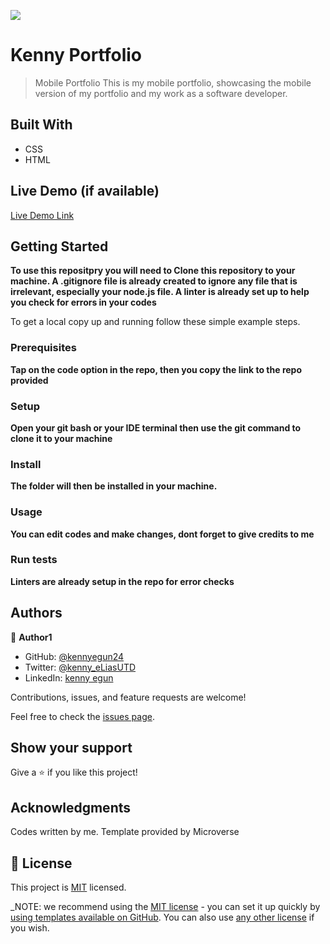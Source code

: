 ![](https://img.shields.io/badge/Microverse-blueviolet)

# Kenny Portfolio

> Mobile Portfolio
> This is my mobile portfolio, showcasing the mobile version of my portfolio and my work as a software developer.

## Built With

- CSS
- HTML

## Live Demo (if available)

[Live Demo Link](https://kennyegun24.github.io/Mobile-Version/#works)

## Getting Started

**To use this repositpry you will need to Clone this repository to your machine. A .gitignore file is already created to ignore any file that is irrelevant, especially your node.js file. A linter is already set up to help you check for errors in your codes**

To get a local copy up and running follow these simple example steps.

### Prerequisites
**Tap on the code option in the repo, then you copy the link to the repo provided**
### Setup
**Open your git bash or your IDE terminal then use the git command to clone it to your machine**
### Install
**The folder will then be installed in your machine.**
### Usage
**You can edit codes and make changes, dont forget to give credits to me**
### Run tests
**Linters are already setup in the repo for error checks**

## Authors

👤 **Author1**

- GitHub: [@kennyegun24](https://github.com/kennyegun24)
- Twitter: [@kenny_eLiasUTD](https://twitter.com/kenny_eLiasUTD)
- LinkedIn: [kenny egun](https://linkedin.com/in/kenny-egun-2ba905222/)

Contributions, issues, and feature requests are welcome!

Feel free to check the [issues page](https://github.com/kennyegun24/Mobile-Version/issues).

## Show your support

Give a ⭐️ if you like this project!

## Acknowledgments

Codes written by me. Template provided by Microverse

## 📝 License

This project is [MIT](./LICENSE) licensed.

\_NOTE: we recommend using the [MIT license](https://choosealicense.com/licenses/mit/) - you can set it up quickly by [using templates available on GitHub](https://docs.github.com/en/communities/setting-up-your-project-for-healthy-contributions/adding-a-license-to-a-repository). You can also use [any other license](https://choosealicense.com/licenses/) if you wish.

